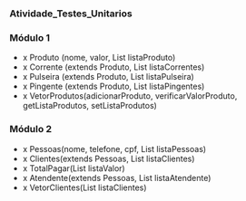 ### Atividade_Testes_Unitarios

### Módulo 1
- x Produto (nome, valor, List<Produto> listaProduto)
- x Corrente (extends Produto, List<Produto> listaCorrentes)
- x Pulseira (extends Produto, List<Produto> listaPulseira)
- x Pingente (extends Produto, List<Produto> listaPingentes)
- x VetorProdutos(adicionarProduto, verificarValorProduto, getListaProdutos, setListaProdutos)

### Módulo 2
- x Pessoas(nome, telefone, cpf, List<Pessoas> listaPessoas)
- x Clientes(extends Pessoas, List<Pessoas> listaClientes)
- x TotalPagar(List<Double> listaValor)
- x Atendente(extends Pessoas, List<Pessoas> listaAtendente)
- x VetorClientes(List<Pessoas> listaClientes)
